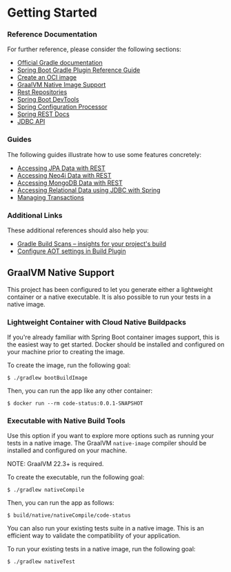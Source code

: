 # Getting Started

### Reference Documentation

For further reference, please consider the following sections:

* [Official Gradle documentation](https://docs.gradle.org)
* [Spring Boot Gradle Plugin Reference Guide](https://docs.spring.io/spring-boot/docs/3.0.3/gradle-plugin/reference/html/)
* [Create an OCI image](https://docs.spring.io/spring-boot/docs/3.0.3/gradle-plugin/reference/html/#build-image)
* [GraalVM Native Image Support](https://docs.spring.io/spring-boot/docs/3.0.3/reference/html/native-image.html#native-image)
* [Rest Repositories](https://docs.spring.io/spring-boot/docs/3.0.3/reference/htmlsingle/#howto.data-access.exposing-spring-data-repositories-as-rest)
* [Spring Boot DevTools](https://docs.spring.io/spring-boot/docs/3.0.3/reference/htmlsingle/#using.devtools)
* [Spring Configuration Processor](https://docs.spring.io/spring-boot/docs/3.0.3/reference/htmlsingle/#appendix.configuration-metadata.annotation-processor)
* [Spring REST Docs](https://docs.spring.io/spring-restdocs/docs/current/reference/html5/)
* [JDBC API](https://docs.spring.io/spring-boot/docs/3.0.3/reference/htmlsingle/#data.sql)

### Guides

The following guides illustrate how to use some features concretely:

* [Accessing JPA Data with REST](https://spring.io/guides/gs/accessing-data-rest/)
* [Accessing Neo4j Data with REST](https://spring.io/guides/gs/accessing-neo4j-data-rest/)
* [Accessing MongoDB Data with REST](https://spring.io/guides/gs/accessing-mongodb-data-rest/)
* [Accessing Relational Data using JDBC with Spring](https://spring.io/guides/gs/relational-data-access/)
* [Managing Transactions](https://spring.io/guides/gs/managing-transactions/)

### Additional Links

These additional references should also help you:

* [Gradle Build Scans – insights for your project's build](https://scans.gradle.com#gradle)
* [Configure AOT settings in Build Plugin](https://docs.spring.io/spring-boot/docs/3.0.3/gradle-plugin/reference/htmlsingle/#aot)

## GraalVM Native Support

This project has been configured to let you generate either a lightweight container or a native executable.
It is also possible to run your tests in a native image.

### Lightweight Container with Cloud Native Buildpacks

If you're already familiar with Spring Boot container images support, this is the easiest way to get started.
Docker should be installed and configured on your machine prior to creating the image.

To create the image, run the following goal:

```
$ ./gradlew bootBuildImage
```

Then, you can run the app like any other container:

```
$ docker run --rm code-status:0.0.1-SNAPSHOT
```

### Executable with Native Build Tools

Use this option if you want to explore more options such as running your tests in a native image.
The GraalVM `native-image` compiler should be installed and configured on your machine.

NOTE: GraalVM 22.3+ is required.

To create the executable, run the following goal:

```
$ ./gradlew nativeCompile
```

Then, you can run the app as follows:

```
$ build/native/nativeCompile/code-status
```

You can also run your existing tests suite in a native image.
This is an efficient way to validate the compatibility of your application.

To run your existing tests in a native image, run the following goal:

```
$ ./gradlew nativeTest
```

